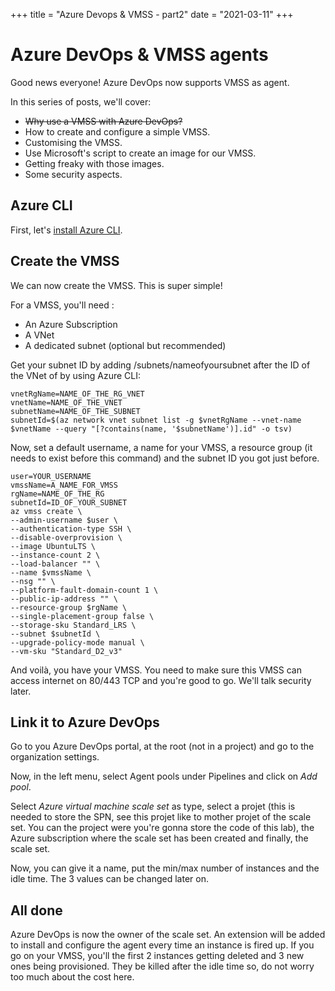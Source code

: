 +++
title = "Azure Devops & VMSS - part2"
date = "2021-03-11"
+++

# Azure DevOps & VMSS agents
Good news everyone! Azure DevOps now supports VMSS as agent.

In this series of posts, we'll cover:
* ~~Why use a VMSS with Azure DevOps?~~
* How to create and configure a simple VMSS.
* Customising the VMSS.
* Use Microsoft's script to create an image for our VMSS.
* Getting freaky with those images.
* Some security aspects.

## Azure CLI
First, let's [install Azure CLI](https://docs.microsoft.com/en-us/cli/azure/install-azure-cli). 

## Create the VMSS
We can now create the VMSS. This is super simple!

For a VMSS, you'll need :
* An Azure Subscription
* A VNet
* A dedicated subnet (optional but recommended)

Get your subnet ID by adding /subnets/nameofyoursubnet after the ID of the VNet of by using Azure CLI:
```
vnetRgName=NAME_OF_THE_RG_VNET
vnetName=NAME_OF_THE_VNET
subnetName=NAME_OF_THE_SUBNET
subnetId=$(az network vnet subnet list -g $vnetRgName --vnet-name $vnetName --query "[?contains(name, '$subnetName')].id" -o tsv)
```

Now, set a default username, a name for your VMSS, a resource group (it needs to exist before this command) and the subnet ID you got just before.
```
user=YOUR_USERNAME
vmssName=A_NAME_FOR_VMSS
rgName=NAME_OF_THE_RG
subnetId=ID_OF_YOUR_SUBNET
az vmss create \
--admin-username $user \
--authentication-type SSH \
--disable-overprovision \
--image UbuntuLTS \
--instance-count 2 \
--load-balancer "" \
--name $vmssName \
--nsg "" \
--platform-fault-domain-count 1 \
--public-ip-address "" \
--resource-group $rgName \
--single-placement-group false \
--storage-sku Standard_LRS \
--subnet $subnetId \
--upgrade-policy-mode manual \
--vm-sku "Standard_D2_v3"
```

And voilà, you have your VMSS. You need to make sure this VMSS can access internet on 80/443 TCP and you're good to go. We'll talk security later.

## Link it to Azure DevOps
Go to you Azure DevOps portal, at the root (not in a project) and go to the organization settings.

Now, in the left menu, select Agent pools under Pipelines and click on *Add pool*.

Select *Azure virtual machine scale set* as type, select a projet (this is needed to store the SPN, see this projet like to mother projet of the scale set. You can the project were you're gonna store the code of this lab), the Azure subscription where the scale set has been created and finally, the scale set.

Now, you can give it a name, put the min/max number of instances and the idle time. The 3 values can be changed later on.

## All done
Azure DevOps is now the owner of the scale set. An extension will be added to install and configure the agent every time an instance is fired up. If you go on your VMSS, you'll the first 2 instances getting deleted and 3 new ones being provisioned. They be killed after the idle time so, do not worry too much about the cost here.
